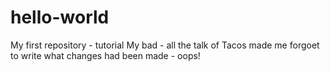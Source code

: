 # hello-world
My first repository - tutorial 
My bad - all the talk of Tacos made me forgoet to write what changes had been made - oops!
